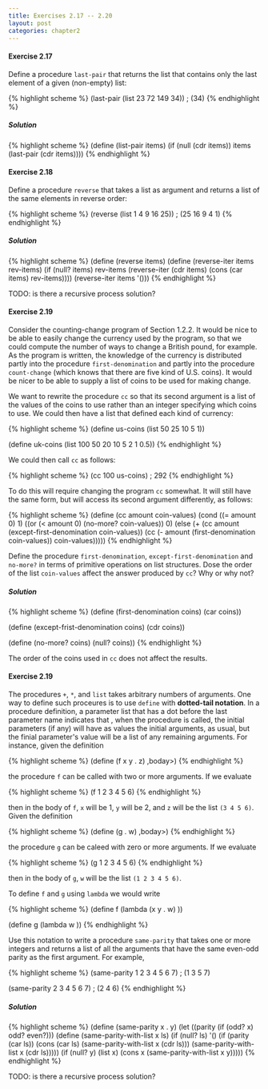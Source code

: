 ```yaml
---
title: Exercises 2.17 -- 2.20
layout: post
categories: chapter2
---
```


<a name="Ex2.17"> </a>
#### Exercise 2.17
Define a procedure `last-pair` that returns the list that contains
only the last element of a given (non-empty) list:

{% highlight scheme %}
(last-pair (list 23 72 149 34))
; (34)
{% endhighlight %}

##### Solution

{% highlight scheme %}
(define (list-pair items)
    (if (null (cdr items))
        items
        (last-pair (cdr items))))
{% endhighlight %}

<a name="Ex2.18"> </a>
#### Exercise 2.18
Define a procedure `reverse` that takes a list as argument and returns
a list of the same elements in reverse order:

{% highlight scheme %}
(reverse (list 1 4 9 16 25))
; (25 16 9 4 1)
{% endhighlight %}

##### Solution

{% highlight scheme %}
(define (reverse items)
    (define (reverse-iter items rev-items)
        (if (null? items)
            rev-items
            (reverse-iter (cdr items) (cons (car items) rev-items))))
    (reverse-iter items '()))
{% endhighlight %}

TODO: is there a recursive process solution?

<a name="Ex2.19"> </a>
#### Exercise 2.19
Consider the counting-change program of Section 1.2.2. It would be
nice to be able to easily change the currency used by the program, so
that we could compute the number of ways to change a British pound,
for example. As the program is written, the knowledge of the currency
is distributed partly into the procedure `first-denomination` and
partly into the procedure `count-change` (which knows that there are
five kind of U.S. coins). It would be nicer to be able to supply a
list of coins to be used for making change.

We want to rewrite the procedure `cc` so that its second argument is a
list of the values of the coins to use rather than an integer
specifying which coins to use. We could then have a list that defined
each kind of currency:

{% highlight scheme %}
(define us-coins (list 50 25 10 5 1))

(define uk-coins (list 100 50 20 10 5 2 1 0.5))
{% endhighlight %}

We could then call `cc` as follows:

{% highlight scheme %}
(cc 100 us-coins)
; 292
{% endhighlight %}

To do this will require changing the program `cc` somewhat. It will
still have the same form, but will access its second argument
differently, as follows:

{% highlight scheme %}
(define (cc amount coin-values)
    (cond ((= amount 0) 1)
          ((or (< amount 0) (no-more? coin-values)) 0)
          (else
           (+ (cc amount
                  (except-first-denomination coin-values))
              (cc (- amount (first-denomination coin-values))
                  coin-values)))))
{% endhighlight %}

Define the procedure `first-denomination`, `except-first-denomination`
and `no-more?` in terms of primitive operations on list structures.
Dose the order of the list `coin-values` affect the answer produced by
`cc`? Why or why not?

##### Solution

{% highlight scheme %}
(define (first-denomination coins)
    (car coins))

(define (except-frist-denomination coins)
    (cdr coins))

(define (no-more? coins)
    (null? coins))
{% endhighlight %}

The order of the coins used in `cc` does not affect the results.

<a name="Ex2.19"> </a>
#### Exercise 2.19
The procedures `+`, `*`, and `list` takes arbitrary numbers of
arguments. One way to define such proceures is to use `define` with
__dotted-tail notation__. In a procedure definition, a parameter list
that has a dot before the last parameter name indicates that , when
the procedure is called, the initial parameters (if any) will have as
values the initial arguments, as usual, but the finial parameter's
value will be a list of any remaining arguments. For instance, given
the definition

{% highlight scheme %}
(define (f x y . z) ,boday>)
{% endhighlight %}

the procedure `f` can be called with two or more arguments. If we
evaluate

{% highlight scheme %}
(f 1 2 3 4 5 6)
{% endhighlight %}

then in the body of `f`, `x` will be 1, `y` will be 2, and `z` will be
the list `(3 4 5 6)`. Given the definition

{% highlight scheme %}
(define (g . w) ,boday>)
{% endhighlight %}

the procedure `g` can be caleed with zero or more arguments. If we
evaluate

{% highlight scheme %}
(g 1 2 3 4 5 6)
{% endhighlight %}

then in the body of `g`, `w` will be the list `(1 2 3 4 5 6)`.

To define `f` and `g` using `lambda` we would write

{% highlight scheme %}
(define f (lambda (x y . w) <body>))

(define g (lambda w <body>))
{% endhighlight %}

Use this notation to write a procedure `same-parity` that takes one or
more integers and returns a list of all the arguments that have the
same even-odd parity as the first argument. For example,

{% highlight scheme %}
(same-parity 1 2 3 4 5 6 7)
; (1 3 5 7)

(same-parity 2 3 4 5 6 7)
; (2 4 6)
{% endhighlight %}

##### Solution

{% highlight scheme %}
(define (same-parity x . y)
    (let ((parity (if (odd? x) odd? even?)))
        (define (same-parity-with-list x ls)
            (if (null? ls)
                '()
                (if (parity (car ls))
                    (cons (car ls) (same-parity-with-list x (cdr ls)))
                    (same-parity-with-list x (cdr ls)))))
        (if (null? y)
            (list x)
            (cons x (same-parity-with-list x y)))))
{% endhighlight %}

TODO: is there a recursive process solution?
